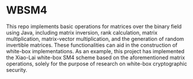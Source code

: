 # WBSM4
This repo implements basic operations for matrices over the binary field using Java, including matrix inversion, rank calculation, matrix multiplication, matrix-vector multiplication, and the generation of random invertible matrices. These functionalities can aid in the construction of white-box implementations. As an example, this project has implemented the Xiao-Lai white-box SM4 scheme based on the aforementioned matrix operations, solely for the purpose of research on white-box cryptographic security.
